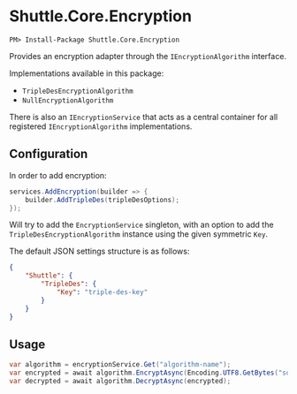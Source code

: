 # Shuttle.Core.Encryption

```
PM> Install-Package Shuttle.Core.Encryption
```

Provides an encryption adapter through the `IEncryptionAlgorithm` interface.

Implementations available in this package:

- `TripleDesEncryptionAlgorithm`
- `NullEncryptionAlgorithm`

There is also an `IEncryptionService` that acts as a central container for all registered `IEncryptionAlgorithm` implementations.

## Configuration

In order to add encryption:

```c#
services.AddEncryption(builder => {
	builder.AddTripleDes(tripleDesOptions);
});
```

Will try to add the `EncryptionService` singleton, with an option to add the `TripleDesEncryptionAlgorithm` instance using the given symmetric `Key`.

The default JSON settings structure is as follows:

```json
{
	"Shuttle": {
		"TripleDes": {
			"Key": "triple-des-key"
		}
	}
}
```

## Usage

```c#
var algorithm = encryptionService.Get("algorithm-name");
var encrypted = await algorithm.EncryptAsync(Encoding.UTF8.GetBytes("some data"));
var decrypted = await algorithm.DecryptAsync(encrypted);
```